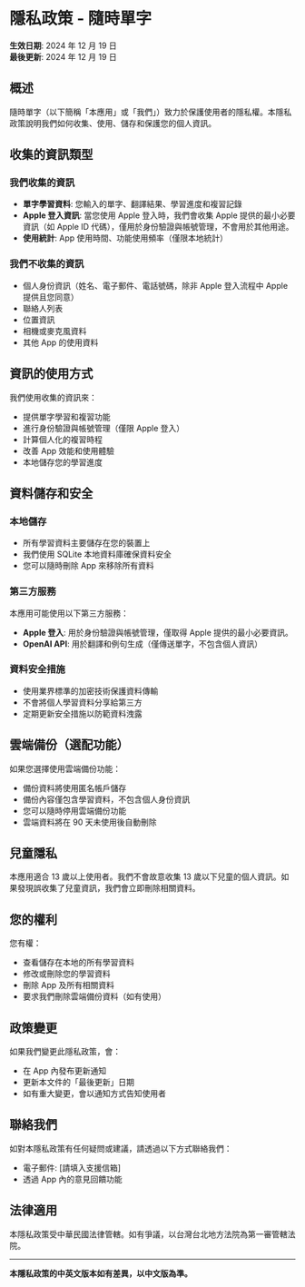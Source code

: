 # 隱私政策 - 隨時單字

**生效日期**: 2024 年 12 月 19 日  
**最後更新**: 2024 年 12 月 19 日

## 概述

隨時單字（以下簡稱「本應用」或「我們」）致力於保護使用者的隱私權。本隱私政策說明我們如何收集、使用、儲存和保護您的個人資訊。

## 收集的資訊類型

### 我們收集的資訊

- **單字學習資料**: 您輸入的單字、翻譯結果、學習進度和複習記錄
- **Apple 登入資訊**: 當您使用 Apple 登入時，我們會收集 Apple 提供的最小必要資訊（如 Apple ID 代碼），僅用於身份驗證與帳號管理，不會用於其他用途。
- **使用統計**: App 使用時間、功能使用頻率（僅限本地統計）

### 我們不收集的資訊

- 個人身份資訊（姓名、電子郵件、電話號碼，除非 Apple 登入流程中 Apple 提供且您同意）
- 聯絡人列表
- 位置資訊
- 相機或麥克風資料
- 其他 App 的使用資料

## 資訊的使用方式

我們使用收集的資訊來：

- 提供單字學習和複習功能
- 進行身份驗證與帳號管理（僅限 Apple 登入）
- 計算個人化的複習時程
- 改善 App 效能和使用體驗
- 本地儲存您的學習進度

## 資料儲存和安全

### 本地儲存

- 所有學習資料主要儲存在您的裝置上
- 我們使用 SQLite 本地資料庫確保資料安全
- 您可以隨時刪除 App 來移除所有資料

### 第三方服務

本應用可能使用以下第三方服務：

- **Apple 登入**: 用於身份驗證與帳號管理，僅取得 Apple 提供的最小必要資訊。
- **OpenAI API**: 用於翻譯和例句生成（僅傳送單字，不包含個人資訊）

### 資料安全措施

- 使用業界標準的加密技術保護資料傳輸
- 不會將個人學習資料分享給第三方
- 定期更新安全措施以防範資料洩露

## 雲端備份（選配功能）

如果您選擇使用雲端備份功能：

- 備份資料將使用匿名帳戶儲存
- 備份內容僅包含學習資料，不包含個人身份資訊
- 您可以隨時停用雲端備份功能
- 雲端資料將在 90 天未使用後自動刪除

## 兒童隱私

本應用適合 13 歲以上使用者。我們不會故意收集 13 歲以下兒童的個人資訊。如果發現誤收集了兒童資訊，我們會立即刪除相關資料。

## 您的權利

您有權：

- 查看儲存在本地的所有學習資料
- 修改或刪除您的學習資料
- 刪除 App 及所有相關資料
- 要求我們刪除雲端備份資料（如有使用）

## 政策變更

如果我們變更此隱私政策，會：

- 在 App 內發布更新通知
- 更新本文件的「最後更新」日期
- 如有重大變更，會以通知方式告知使用者

## 聯絡我們

如對本隱私政策有任何疑問或建議，請透過以下方式聯絡我們：

- 電子郵件: [請填入支援信箱]
- 透過 App 內的意見回饋功能

## 法律適用

本隱私政策受中華民國法律管轄。如有爭議，以台灣台北地方法院為第一審管轄法院。

---

**本隱私政策的中英文版本如有差異，以中文版為準。**

